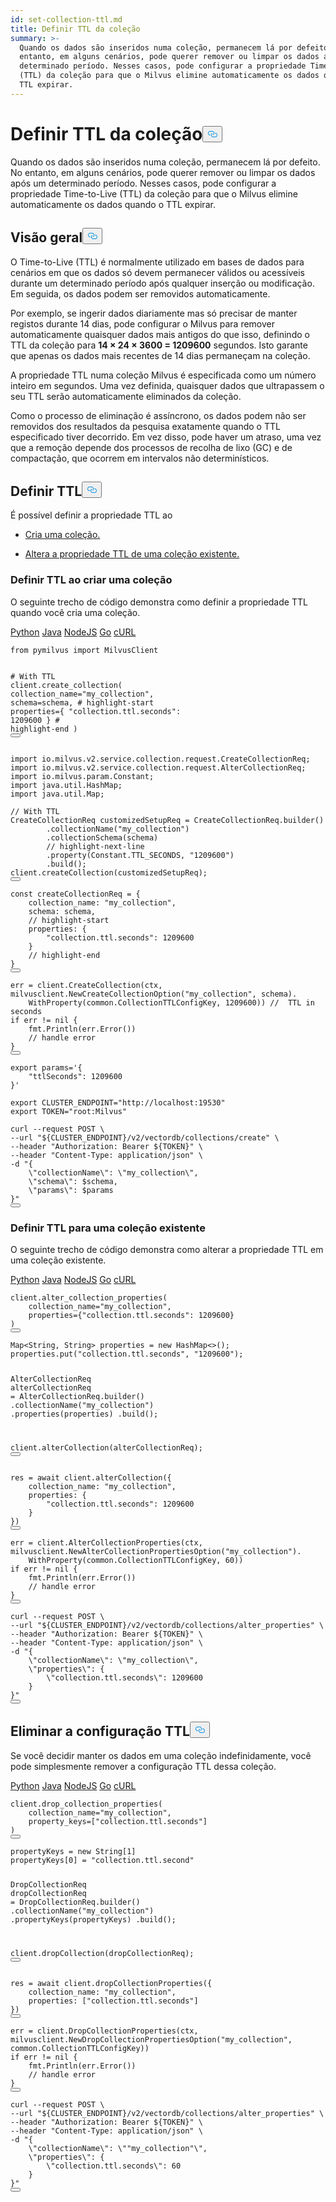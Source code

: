 ```yaml
---
id: set-collection-ttl.md
title: Definir TTL da coleção
summary: >-
  Quando os dados são inseridos numa coleção, permanecem lá por defeito. No
  entanto, em alguns cenários, pode querer remover ou limpar os dados após um
  determinado período. Nesses casos, pode configurar a propriedade Time-to-Live
  (TTL) da coleção para que o Milvus elimine automaticamente os dados quando o
  TTL expirar.
---
```

<h1 id="Set-Collection-TTL" class="common-anchor-header">Definir TTL da coleção<button data-href="#Set-Collection-TTL" class="anchor-icon" translate="no">
      <svg translate="no"
        aria-hidden="true"
        focusable="false"
        height="20"
        version="1.1"
        viewBox="0 0 16 16"
        width="16"
      >
        <path
          fill="#0092E4"
          fill-rule="evenodd"
          d="M4 9h1v1H4c-1.5 0-3-1.69-3-3.5S2.55 3 4 3h4c1.45 0 3 1.69 3 3.5 0 1.41-.91 2.72-2 3.25V8.59c.58-.45 1-1.27 1-2.09C10 5.22 8.98 4 8 4H4c-.98 0-2 1.22-2 2.5S3 9 4 9zm9-3h-1v1h1c1 0 2 1.22 2 2.5S13.98 12 13 12H9c-.98 0-2-1.22-2-2.5 0-.83.42-1.64 1-2.09V6.25c-1.09.53-2 1.84-2 3.25C6 11.31 7.55 13 9 13h4c1.45 0 3-1.69 3-3.5S14.5 6 13 6z"
        ></path>
      </svg>
    </button></h1><p>Quando os dados são inseridos numa coleção, permanecem lá por defeito. No entanto, em alguns cenários, pode querer remover ou limpar os dados após um determinado período. Nesses casos, pode configurar a propriedade Time-to-Live (TTL) da coleção para que o Milvus elimine automaticamente os dados quando o TTL expirar.</p>
<h2 id="Overview" class="common-anchor-header">Visão geral<button data-href="#Overview" class="anchor-icon" translate="no">
      <svg translate="no"
        aria-hidden="true"
        focusable="false"
        height="20"
        version="1.1"
        viewBox="0 0 16 16"
        width="16"
      >
        <path
          fill="#0092E4"
          fill-rule="evenodd"
          d="M4 9h1v1H4c-1.5 0-3-1.69-3-3.5S2.55 3 4 3h4c1.45 0 3 1.69 3 3.5 0 1.41-.91 2.72-2 3.25V8.59c.58-.45 1-1.27 1-2.09C10 5.22 8.98 4 8 4H4c-.98 0-2 1.22-2 2.5S3 9 4 9zm9-3h-1v1h1c1 0 2 1.22 2 2.5S13.98 12 13 12H9c-.98 0-2-1.22-2-2.5 0-.83.42-1.64 1-2.09V6.25c-1.09.53-2 1.84-2 3.25C6 11.31 7.55 13 9 13h4c1.45 0 3-1.69 3-3.5S14.5 6 13 6z"
        ></path>
      </svg>
    </button></h2><p>O Time-to-Live (TTL) é normalmente utilizado em bases de dados para cenários em que os dados só devem permanecer válidos ou acessíveis durante um determinado período após qualquer inserção ou modificação. Em seguida, os dados podem ser removidos automaticamente.</p>
<p>Por exemplo, se ingerir dados diariamente mas só precisar de manter registos durante 14 dias, pode configurar o Milvus para remover automaticamente quaisquer dados mais antigos do que isso, definindo o TTL da coleção para <strong>14 × 24 × 3600 = 1209600</strong> segundos. Isto garante que apenas os dados mais recentes de 14 dias permaneçam na coleção.</p>
<p>A propriedade TTL numa coleção Milvus é especificada como um número inteiro em segundos. Uma vez definida, quaisquer dados que ultrapassem o seu TTL serão automaticamente eliminados da coleção.</p>
<p>Como o processo de eliminação é assíncrono, os dados podem não ser removidos dos resultados da pesquisa exatamente quando o TTL especificado tiver decorrido. Em vez disso, pode haver um atraso, uma vez que a remoção depende dos processos de recolha de lixo (GC) e de compactação, que ocorrem em intervalos não determinísticos.</p>
<h2 id="Set-TTL" class="common-anchor-header">Definir TTL<button data-href="#Set-TTL" class="anchor-icon" translate="no">
      <svg translate="no"
        aria-hidden="true"
        focusable="false"
        height="20"
        version="1.1"
        viewBox="0 0 16 16"
        width="16"
      >
        <path
          fill="#0092E4"
          fill-rule="evenodd"
          d="M4 9h1v1H4c-1.5 0-3-1.69-3-3.5S2.55 3 4 3h4c1.45 0 3 1.69 3 3.5 0 1.41-.91 2.72-2 3.25V8.59c.58-.45 1-1.27 1-2.09C10 5.22 8.98 4 8 4H4c-.98 0-2 1.22-2 2.5S3 9 4 9zm9-3h-1v1h1c1 0 2 1.22 2 2.5S13.98 12 13 12H9c-.98 0-2-1.22-2-2.5 0-.83.42-1.64 1-2.09V6.25c-1.09.53-2 1.84-2 3.25C6 11.31 7.55 13 9 13h4c1.45 0 3-1.69 3-3.5S14.5 6 13 6z"
        ></path>
      </svg>
    </button></h2><p>É possível definir a propriedade TTL ao</p>
<ul>
<li><p><a href="/docs/pt/set-collection-ttl.md#Set-TTL-when-creating-a-collection">Cria uma coleção.</a></p></li>
<li><p><a href="/docs/pt/set-collection-ttl.md#Set-TTL-for-an-existing-collection">Altera a propriedade TTL de uma coleção existente.</a></p></li>
</ul>
<h3 id="Set-TTL-when-creating-a-collection" class="common-anchor-header">Definir TTL ao criar uma coleção</h3><p>O seguinte trecho de código demonstra como definir a propriedade TTL quando você cria uma coleção.</p>
<div class="multipleCode">
   <a href="#python">Python</a> <a href="#java">Java</a> <a href="#javascript">NodeJS</a> <a href="#go">Go</a> <a href="#bash">cURL</a></div>
<pre><code translate="no" class="language-python"><span class="hljs-keyword">from</span> pymilvus <span class="hljs-keyword">import</span> MilvusClient

<span class="hljs-comment"># With TTL</span>
client.create_collection(
    collection_name=<span class="hljs-string">&quot;my_collection&quot;</span>,
    schema=schema,
    <span class="hljs-comment"># highlight-start</span>
    properties={
        <span class="hljs-string">&quot;collection.ttl.seconds&quot;</span>: <span class="hljs-number">1209600</span>
    }
    <span class="hljs-comment"># highlight-end</span>
)
<button class="copy-code-btn"></button></code></pre>
<pre><code translate="no" class="language-java"><span class="hljs-keyword">import</span> io.milvus.v2.service.collection.request.CreateCollectionReq;
<span class="hljs-keyword">import</span> io.milvus.v2.service.collection.request.AlterCollectionReq;
<span class="hljs-keyword">import</span> io.milvus.param.Constant;
<span class="hljs-keyword">import</span> java.util.HashMap;
<span class="hljs-keyword">import</span> java.util.Map;

<span class="hljs-comment">// With TTL</span>
<span class="hljs-type">CreateCollectionReq</span> <span class="hljs-variable">customizedSetupReq</span> <span class="hljs-operator">=</span> CreateCollectionReq.builder()
        .collectionName(<span class="hljs-string">&quot;my_collection&quot;</span>)
        .collectionSchema(schema)
        <span class="hljs-comment">// highlight-next-line</span>
        .property(Constant.TTL_SECONDS, <span class="hljs-string">&quot;1209600&quot;</span>)
        .build();
client.createCollection(customizedSetupReq);
<button class="copy-code-btn"></button></code></pre>
<pre><code translate="no" class="language-javascript"><span class="hljs-keyword">const</span> createCollectionReq = {
    <span class="hljs-attr">collection_name</span>: <span class="hljs-string">&quot;my_collection&quot;</span>,
    <span class="hljs-attr">schema</span>: schema,
    <span class="hljs-comment">// highlight-start</span>
    <span class="hljs-attr">properties</span>: {
        <span class="hljs-string">&quot;collection.ttl.seconds&quot;</span>: <span class="hljs-number">1209600</span>
    }
    <span class="hljs-comment">// highlight-end</span>
}
<button class="copy-code-btn"></button></code></pre>
<pre><code translate="no" class="language-go">err = client.CreateCollection(ctx, milvusclient.NewCreateCollectionOption(<span class="hljs-string">&quot;my_collection&quot;</span>, schema).
    WithProperty(common.CollectionTTLConfigKey, <span class="hljs-number">1209600</span>)) <span class="hljs-comment">//  TTL in seconds</span>
<span class="hljs-keyword">if</span> err != <span class="hljs-literal">nil</span> {
    fmt.Println(err.Error())
    <span class="hljs-comment">// handle error</span>
}
<button class="copy-code-btn"></button></code></pre>
<pre><code translate="no" class="language-bash"><span class="hljs-built_in">export</span> params=<span class="hljs-string">&#x27;{
    &quot;ttlSeconds&quot;: 1209600
}&#x27;</span>

<span class="hljs-built_in">export</span> CLUSTER_ENDPOINT=<span class="hljs-string">&quot;http://localhost:19530&quot;</span>
<span class="hljs-built_in">export</span> TOKEN=<span class="hljs-string">&quot;root:Milvus&quot;</span>

curl --request POST \
--url <span class="hljs-string">&quot;<span class="hljs-variable">${CLUSTER_ENDPOINT}</span>/v2/vectordb/collections/create&quot;</span> \
--header <span class="hljs-string">&quot;Authorization: Bearer <span class="hljs-variable">${TOKEN}</span>&quot;</span> \
--header <span class="hljs-string">&quot;Content-Type: application/json&quot;</span> \
-d <span class="hljs-string">&quot;{
    \&quot;collectionName\&quot;: \&quot;my_collection\&quot;,
    \&quot;schema\&quot;: <span class="hljs-variable">$schema</span>,
    \&quot;params\&quot;: <span class="hljs-variable">$params</span>
}&quot;</span>
<button class="copy-code-btn"></button></code></pre>
<h3 id="Set-TTL-for-an-existing-collection" class="common-anchor-header">Definir TTL para uma coleção existente</h3><p>O seguinte trecho de código demonstra como alterar a propriedade TTL em uma coleção existente.</p>
<div class="multipleCode">
   <a href="#python">Python</a> <a href="#java">Java</a> <a href="#javascript">NodeJS</a> <a href="#go">Go</a> <a href="#bash">cURL</a></div>
<pre><code translate="no" class="language-python">client.alter_collection_properties(
    collection_name=<span class="hljs-string">&quot;my_collection&quot;</span>,
    properties={<span class="hljs-string">&quot;collection.ttl.seconds&quot;</span>: <span class="hljs-number">1209600</span>}
)
<button class="copy-code-btn"></button></code></pre>
<pre><code translate="no" class="language-java">Map&lt;String, String&gt; properties = <span class="hljs-keyword">new</span> <span class="hljs-title class_">HashMap</span>&lt;&gt;();
properties.put(<span class="hljs-string">&quot;collection.ttl.seconds&quot;</span>, <span class="hljs-string">&quot;1209600&quot;</span>);

<span class="hljs-type">AlterCollectionReq</span> <span class="hljs-variable">alterCollectionReq</span> <span class="hljs-operator">=</span> AlterCollectionReq.builder()
        .collectionName(<span class="hljs-string">&quot;my_collection&quot;</span>)
        .properties(properties)
        .build();

client.alterCollection(alterCollectionReq);
<button class="copy-code-btn"></button></code></pre>
<pre><code translate="no" class="language-javascript">res = <span class="hljs-keyword">await</span> client.<span class="hljs-title function_">alterCollection</span>({
    <span class="hljs-attr">collection_name</span>: <span class="hljs-string">&quot;my_collection&quot;</span>,
    <span class="hljs-attr">properties</span>: {
        <span class="hljs-string">&quot;collection.ttl.seconds&quot;</span>: <span class="hljs-number">1209600</span>
    }
})
<button class="copy-code-btn"></button></code></pre>
<pre><code translate="no" class="language-go">err = client.AlterCollectionProperties(ctx, milvusclient.NewAlterCollectionPropertiesOption(<span class="hljs-string">&quot;my_collection&quot;</span>).
    WithProperty(common.CollectionTTLConfigKey, <span class="hljs-number">60</span>))
<span class="hljs-keyword">if</span> err != <span class="hljs-literal">nil</span> {
    fmt.Println(err.Error())
    <span class="hljs-comment">// handle error</span>
}
<button class="copy-code-btn"></button></code></pre>
<pre><code translate="no" class="language-bash">curl --request POST \
--url <span class="hljs-string">&quot;<span class="hljs-variable">${CLUSTER_ENDPOINT}</span>/v2/vectordb/collections/alter_properties&quot;</span> \
--header <span class="hljs-string">&quot;Authorization: Bearer <span class="hljs-variable">${TOKEN}</span>&quot;</span> \
--header <span class="hljs-string">&quot;Content-Type: application/json&quot;</span> \
-d <span class="hljs-string">&quot;{
    \&quot;collectionName\&quot;: \&quot;my_collection\&quot;,
    \&quot;properties\&quot;: {
        \&quot;collection.ttl.seconds\&quot;: 1209600
    }
}&quot;</span>
<button class="copy-code-btn"></button></code></pre>
<h2 id="Drop-TTL-setting" class="common-anchor-header">Eliminar a configuração TTL<button data-href="#Drop-TTL-setting" class="anchor-icon" translate="no">
      <svg translate="no"
        aria-hidden="true"
        focusable="false"
        height="20"
        version="1.1"
        viewBox="0 0 16 16"
        width="16"
      >
        <path
          fill="#0092E4"
          fill-rule="evenodd"
          d="M4 9h1v1H4c-1.5 0-3-1.69-3-3.5S2.55 3 4 3h4c1.45 0 3 1.69 3 3.5 0 1.41-.91 2.72-2 3.25V8.59c.58-.45 1-1.27 1-2.09C10 5.22 8.98 4 8 4H4c-.98 0-2 1.22-2 2.5S3 9 4 9zm9-3h-1v1h1c1 0 2 1.22 2 2.5S13.98 12 13 12H9c-.98 0-2-1.22-2-2.5 0-.83.42-1.64 1-2.09V6.25c-1.09.53-2 1.84-2 3.25C6 11.31 7.55 13 9 13h4c1.45 0 3-1.69 3-3.5S14.5 6 13 6z"
        ></path>
      </svg>
    </button></h2><p>Se você decidir manter os dados em uma coleção indefinidamente, você pode simplesmente remover a configuração TTL dessa coleção.</p>
<div class="multipleCode">
   <a href="#python">Python</a> <a href="#java">Java</a> <a href="#javascript">NodeJS</a> <a href="#go">Go</a> <a href="#bash">cURL</a></div>
<pre><code translate="no" class="language-python">client.drop_collection_properties(
    collection_name=<span class="hljs-string">&quot;my_collection&quot;</span>,
    property_keys=[<span class="hljs-string">&quot;collection.ttl.seconds&quot;</span>]
)
<button class="copy-code-btn"></button></code></pre>
<pre><code translate="no" class="language-java">propertyKeys = <span class="hljs-keyword">new</span> <span class="hljs-title class_">String</span>[<span class="hljs-number">1</span>]
propertyKeys[<span class="hljs-number">0</span>] = <span class="hljs-string">&quot;collection.ttl.second&quot;</span>

<span class="hljs-type">DropCollectionReq</span> <span class="hljs-variable">dropCollectionReq</span> <span class="hljs-operator">=</span> DropCollectionReq.builder()
        .collectionName(<span class="hljs-string">&quot;my_collection&quot;</span>)
        .propertyKeys(propertyKeys)
        .build();

client.dropCollection(dropCollectionReq);
<button class="copy-code-btn"></button></code></pre>
<pre><code translate="no" class="language-javascript">res = <span class="hljs-keyword">await</span> client.<span class="hljs-title function_">dropCollectionProperties</span>({
    <span class="hljs-attr">collection_name</span>: <span class="hljs-string">&quot;my_collection&quot;</span>,
    <span class="hljs-attr">properties</span>: [<span class="hljs-string">&quot;collection.ttl.seconds&quot;</span>]
})
<button class="copy-code-btn"></button></code></pre>
<pre><code translate="no" class="language-go">err = client.DropCollectionProperties(ctx, milvusclient.NewDropCollectionPropertiesOption(<span class="hljs-string">&quot;my_collection&quot;</span>, common.CollectionTTLConfigKey))
<span class="hljs-keyword">if</span> err != <span class="hljs-literal">nil</span> {
    fmt.Println(err.Error())
    <span class="hljs-comment">// handle error</span>
}
<button class="copy-code-btn"></button></code></pre>
<pre><code translate="no" class="language-bash">curl --request POST \
--url <span class="hljs-string">&quot;<span class="hljs-variable">${CLUSTER_ENDPOINT}</span>/v2/vectordb/collections/alter_properties&quot;</span> \
--header <span class="hljs-string">&quot;Authorization: Bearer <span class="hljs-variable">${TOKEN}</span>&quot;</span> \
--header <span class="hljs-string">&quot;Content-Type: application/json&quot;</span> \
-d <span class="hljs-string">&quot;{
    \&quot;collectionName\&quot;: \&quot;&quot;</span>my_collection<span class="hljs-string">&quot;\&quot;,
    \&quot;properties\&quot;: {
        \&quot;collection.ttl.seconds\&quot;: 60
    }
}&quot;</span>
<button class="copy-code-btn"></button></code></pre>
